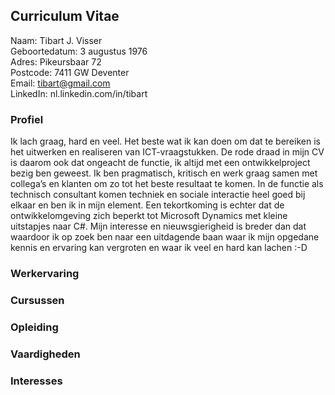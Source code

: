## Curriculum Vitae

Naam: Tibart J. Visser\
Geboortedatum: 3 augustus 1976\
Adres: Pikeursbaar 72\
Postcode: 7411 GW Deventer\
Email: tibart@gmail.com\
LinkedIn: nl.linkedin.com/in/tibart


### Profiel
Ik lach graag, hard en veel. Het beste wat ik kan doen om dat te bereiken is het uitwerken en realiseren van ICT-vraagstukken. De rode draad in mijn CV is daarom ook dat ongeacht de functie, ik altijd met een ontwikkelproject bezig ben geweest. Ik ben pragmatisch, kritisch en werk graag samen met collega’s en klanten om zo tot het beste resultaat te komen. In de functie als technisch consultant komen techniek en sociale interactie heel goed bij elkaar en ben ik in mijn element. Een tekortkoming is echter dat de ontwikkelomgeving zich beperkt tot Microsoft Dynamics met kleine uitstapjes naar C#. Mijn interesse en nieuwsgierigheid is breder dan dat waardoor ik op zoek ben naar een uitdagende baan waar ik mijn opgedane kennis en ervaring kan vergroten en waar ik veel en hard kan lachen :-D

### Werkervaring

### Cursussen

### Opleiding

### Vaardigheden

### Interesses
